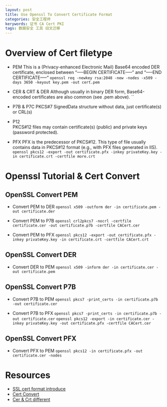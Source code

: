 ```yaml
---
layout: post
title: Use Openssl To Convert Certificate Format
categories: 安全工程师
kerywords: 证书 CA Cert PKI
tags: 数据安全 工具 旧文迁移
---
```


# Overview of Cert filetype

* PEM
This is a (Privacy-enhanced Electronic Mail) Base64 encoded DER certificate, enclosed between “—–BEGIN CERTIFICATE—–” and “—–END CERTIFICATE—–“
`openssl req -newkey rsa:2048 -new -nodes -x509 -days 3650 -keyout key.pem -out cert.pem`

* CER & CRT & DER
Although usually in binary DER form, Base64-encoded certificates are also common (see .pem above).
``

* P7B & P7C
PKCS#7 SignedData structure without data, just certificate(s) or CRL(s)

* P12   
PKCS#12 files may contain certificate(s) (public) and private keys (password protected).

* PFX
PFX is the predecessor of PKCS#12. This type of file usually contains data in PKCS#12 format (e.g., with PFX files generated in IIS).
`openssl pkcs12 -export -out certificate.pfx -inkey privateKey.key -in certificate.crt -certfile more.crt`

# Openssl Tutorial & Cert Convert

## OpenSSL Convert PEM
* Convert PEM to DER
`openssl x509 -outform der -in certificate.pem -out certificate.der`

* Convert PEM to P7B
`openssl crl2pkcs7 -nocrl -certfile certificate.cer -out certificate.p7b -certfile CACert.cer`

* Convert PEM to PFX
`openssl pkcs12 -export -out certificate.pfx -inkey privateKey.key -in certificate.crt -certfile CACert.crt`

## OpenSSL Convert DER
* Convert DER to PEM
`openssl x509 -inform der -in certificate.cer -out certificate.pem`

## OpenSSL Convert P7B
* Convert P7B to PEM
`openssl pkcs7 -print_certs -in certificate.p7b -out certificate.cer`

* Convert P7B to PFX
`openssl pkcs7 -print_certs -in certificate.p7b -out certificate.cer`
`openssl pkcs12 -export -in certificate.cer -inkey privateKey.key -out certificate.pfx -certfile CACert.cer`

## OpenSSL Convert PFX
* Convert PFX to PEM
`openssl pkcs12 -in certificate.pfx -out certificate.cer -nodes`

# Resources
* [SSL cert format introduce](https://blog.freessl.cn/ssl-cert-format-introduce/)
* [Cert Convert](https://www.sslshopper.com/ssl-converter.html)
* [Cer & Crt different](https://comodosslstore.com/resources/cer-vs-crt-the-technical-difference-how-to-convert-them/)